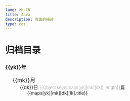 ```yaml
---
lang: zh-CN    
title: Java  
description: 页面的描述   
type: cds
---
```


# 归档目录

<div class="archives-body">
    <div class="archives-box overflow-initial">
        <div v-for="yk in Object.keys(maps)" :key="yk">
            <h3 class="year pointer">{{yk}}年</h3>
            <ul class="list-box">
                <li v-for="mk in Object.keys(maps[yk])" :key="mk">
                    <span class="month pointer">{{mk}}月</span>
                    <ul class="list-box" style="display: block;">
                        <li class="month-li" v-for="dk in Object.keys(maps[yk][mk])" :key="dk">
                            <span class="day">{{dk}}日 <span class="num">{{Object.keys(maps[yk][mk][dk]).length}}篇</span> </span>
                            <ul class="list-box" style="display: block;">
                                <li class="article-item" v-for="lk in Object.keys(maps[yk][mk][dk])" :key="lk" >
                                    <a :href="maps[yk][mk][dk][lk].path" class>{{maps[yk][mk][dk][lk].title}}</a> 
                                </li>
                            </ul>
                        </li>
                    </ul>
                </li>
            </ul>
        </div>
    </div>
</div>


<script>
    export default {
    name: './docs/backend/java/README.md',
    data() {
        return {
          maps: {"2021":{"12":{"24":[{"title":"Java架构师成长之路-代码优化方案","path":"架构师成长之路.html","createTime":"2021-12-24T05:22:54.469Z"}],"06":[{"title":"N: 鉴于仓库 ‘..‘不支持 ‘amd64‘ 体系结构，跳过配置文件 ‘..‘ 的获取","path":"仓库不支持amd64体系结构，跳过配置文件..的获取.html","createTime":"2021-12-06T07:48:03.614Z"},{"title":"发现了以元素process开头的无效内","path":"发现了以元素process开头的无效内容.html","createTime":"2021-12-06T07:50:32.618Z"}]}},"2022":{"02":{"16":[{"title":"@Pattern注解正则表达式校验逗号分隔字","path":"@Pattern注解正则表达式校验逗号分隔字符.html","createTime":"2022-02-16T09:26:11.352Z"}],"22":[{"title":"Spring单元测试事物不提交问题","path":"Spring单元测试事物不提交问题.html","createTime":"2022-02-22T12:35:01.764Z"},{"title":"通过JdbcTemplate批量更新","path":"通过JdbcTemplate批量更新.html","createTime":"2022-02-22T12:46:47.855Z"}],"23":[{"title":"Feign @SpringQueryMap注解","path":"Feign@SpringQueryMap注解.html","createTime":"2022-02-23T10:59:00.026Z"}],"24":[{"title":"java输入一个字符串,要求将该字符串中出现的英文字母,按照顺序 进行输出,区分大小写，且大写优先?","path":"java输入一个字符串,要求将该字符串中出现的英文字母,按照顺序进行输出,区分大小写,且大写优先.html","createTime":"2022-02-24T12:07:38.480Z"}],"07":[{"title":"Spring扫描某个包下带有指定自定义注解的类","path":"Spring扫描某个包下带有指定自定义注解的类.html","createTime":"2022-02-07T09:00:43.446Z"}]}}}
        }
      }
    }
</script>
<style scoped>
.archives-box .num {
    font-size: 14px;
    font-weight: 100;
}
.archives-box .month{
    -webkit-font-smoothing: antialiased;
    -moz-osx-font-smoothing: grayscale;
    font-size: 1.25em;
}
.archives-box .day{
    font-size: 15px;
}
.archives-box ul, ol {
    list-style-type: none;
}
.archives-box .list-box{
     padding-left: 23px;
}
</style>
            
<Comment></Comment>
